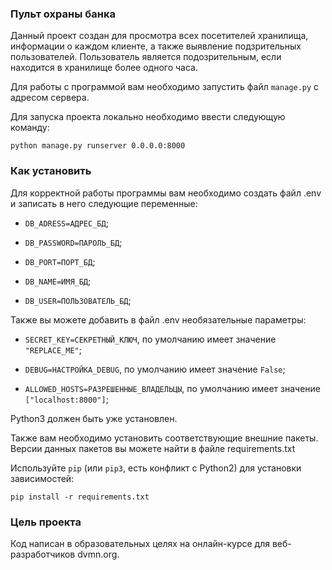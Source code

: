 ### Пульт охраны банка

Данный проект создан для просмотра всех посетителей хранилища, информации о каждом клиенте, а также выявление подзрительных пользователей. 
Пользователь является подозрительным, если находится в хранилище более одного часа.

Для работы с программой вам необходимо запустить файл ```manage.py``` c адресом сервера.  

Для запуска проекта локально необходимо ввести следующую команду:

```
python manage.py runserver 0.0.0.0:8000
```


### Как установить

Для корректной работы программы вам необходимо создать файл .env и записать в него следующие переменные:

* ```DB_ADRESS=АДРЕС_БД```;

* ```DB_PASSWORD=ПАРОЛЬ_БД```;

* ```DB_PORT=ПОРТ_БД```;

* ```DB_NAME=ИМЯ_БД```;

* ```DB_USER=ПОЛЬЗОВАТЕЛЬ_БД```;

Также вы можете добавить в файл .env необязательные параметры:

* ```SECRET_KEY=СЕКРЕТНЫЙ_КЛЮЧ```, по умолчанию имеет значение ```"REPLACE_ME"```;

* ```DEBUG=НАСТРОЙКА_DEBUG```, по умолчанию имеет значение ```False```;

* ```ALLOWED_HOSTS=РАЗРЕШЕННЫЕ_ВЛАДЕЛЬЦЫ```, по умолчанию имеет значение ```["localhost:8000"]```;

Python3 должен быть уже установлен. 

Также вам необходимо установить соответствующие внешние пакеты. Версии данных пакетов вы можете найти в файле requirements.txt

Используйте `pip` (или `pip3`, есть конфликт с Python2) для установки зависимостей:
```
pip install -r requirements.txt
```


### Цель проекта

Код написан в образовательных целях на онлайн-курсе для веб-разработчиков dvmn.org.
